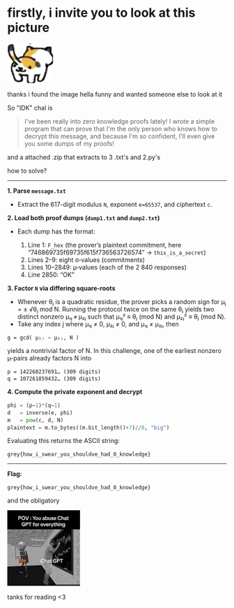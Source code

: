 # firstly, i invite you to look at this picture

![](https://raw.githubusercontent.com/saumilthecode/writeup-of-sorts-greyhats-2025/refs/heads/main/Idk/cat.webp)

thanks i found the image hella funny and wanted someone else to look at it

So "IDK" chal is 
> I've been really into zero knowledge proofs lately! I wrote a simple program that can prove that I'm the only person who knows how to decrypt this message, and because I'm so confident, I'll even give you some dumps of my proofs!

and a attached .zip that extracts to 3 .txt's and 2.py's

how to solve?


---

**1. Parse `message.txt`**

* Extract the 617-digit modulus `N`, exponent `e=65537`, and ciphertext `c`.

**2. Load both proof dumps (`dump1.txt` and `dump2.txt`)**

* Each dump has the format:

  1. Line 1: `F_hex` (the prover’s plaintext commitment, here “746869735f69735f615f736563726574” → `this_is_a_secret`)
  2. Lines 2–9: eight σ‐values (commitments)
  3. Lines 10–2849: µ‐values (each of the 2 840 responses)
  4. Line 2850: “OK”

**3. Factor `N` via differing square‐roots**

* Whenever θⱼ is a quadratic residue, the prover picks a random sign for
  µⱼ = ± √θⱼ mod N.
  Running the protocol twice on the same θⱼ yields two distinct nonzero µ₁ⱼ ≠ µ₂ⱼ such that
  µ₁ⱼ² ≡ θⱼ  (mod N) and µ₂ⱼ² ≡ θⱼ (mod N).
* Take any index j where µ₁ⱼ ≠ 0, µ₂ⱼ ≠ 0, and µ₁ⱼ ≠ µ₂ⱼ, then

```
g = gcd( µ₁ⱼ − µ₂ⱼ, N )
```

yields a nontrivial factor of N. In this challenge, one of the earliest nonzero µ-pairs already factors N into

```
p = 142260237691… (309 digits)  
q = 107261859432… (309 digits)
```

**4. Compute the private exponent and decrypt**

```python
phi = (p−1)*(q−1)
d   = inverse(e, phi)
m   = pow(c, d, N)
plaintext = m.to_bytes((m.bit_length()+7)//8, "big")
```

Evaluating this returns the ASCII string:

```
grey{how_i_swear_you_shouldve_had_0_knowledge}
```

---

**Flag:**

```
grey{how_i_swear_you_shouldve_had_0_knowledge}
```


and the obligatory 

![](https://github.com/saumilthecode/writeup-of-sorts-greyhats-2025/blob/main/Idk/images.png?raw=true)

tanks for reading <3